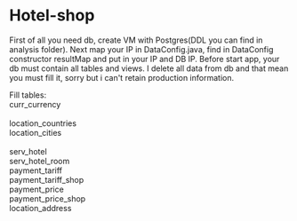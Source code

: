 # Hotel-shop
First of all you need db, create VM with Postgres(DDL you can find in analysis folder). Next map your IP in DataConfig.java, find in DataConfig constructor resultMap and put in your IP and DB IP. Before start app, your db must contain all tables and views. I delete all data from db and that mean you must fill it, sorry but i can't retain production information. 

Fill tables:<br/>
  curr_currency<br/>
  <br/>
  location_countries<br/>
  location_cities<br/>
  <br/>
  serv_hotel<br/>
  serv_hotel_room<br/>
  payment_tariff<br/>
  payment_tariff_shop<br/>
  payment_price<br/>
  payment_price_shop<br/>
  location_address<br/>
  
  

